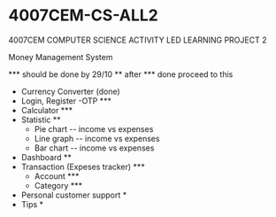 # 4007CEM-CS-ALL2
4007CEM COMPUTER SCIENCE ACTIVITY LED LEARNING PROJECT 2


Money Management System 


*** should be done by 29/10
 ** after *** done proceed to this


- Currency Converter (done)
- Login, Register -OTP ***
- Calculator ***
- Statistic **
  - Pie chart -- income vs expenses
  - Line graph -- income vs expenses
  - Bar chart -- income vs expenses
- Dashboard **
- Transaction (Expeses tracker) ***
  - Account ***
  - Category ***
-	Personal customer support *
- Tips *


